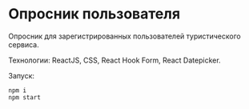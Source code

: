 # Опросник пользователя

<p>Опросник для зарегистрированных пользователей туристического сервиса.</p>
<p>Технологии: ReactJS, CSS, React Hook Form, React Datepicker.</p>

Запуск:

```
npm i
npm start
```
